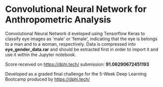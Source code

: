 # Convolutional Neural Network for Anthropometric Analysis
Convolutional Neural Network d eveloped using Tensorflow Keras to classify eye images as 'male' or 'female', indicating that the eye is belongs to a man and to a woman, respectively. Data is compressed into **eye_gender_data.rar** and should be extracted first in order to import it and use it within the Jupyter notebook.

Score received on https://dphi.tech/ submission: **91.06290672451193**

Developed as a graded final challenge for the 5-Week Deep Learning Bootcamp produced by https://dphi.tech/
